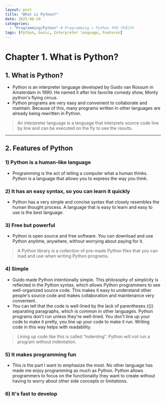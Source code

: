 ```yaml
---
layout: post
title: "What is Python?"
date: 2025-06-24 
categories:
  - "Programming/Python" # Programming > Python 하위 카테고리
tags: [Python, basic, Interpreter language, Features]
---
```

# Chapter 1. What is Python?
## 1. What is Python?
- Python is an interpreter language developed by Guido van Rossum in Amsterdam in 1990. He named it after his favorite comedy show, Monty python's flying circus.     
- Python programs are very easy and convenient to collaborate and maintain. Because of this, many programs written in other languages are already being rewritten in Python.      
> An interpreter language is a language that interprets source code line by line and can be executed on the fly to see the results.  

---
## 2. Features of Python
### 1) Python is a human-like language
- Programming is the act of telling a computer what a human thinks. Python is a language that allows you to express the way you think.     
### 2) It has an easy syntax, so you can learn it quickly
-  Python has a very simple and concise syntax that closely resembles the human thought process. A language that is easy to learn and easy to use is the best language.     
### 3) Free but powerful
- Python is open source and free software. You can download and use Python anytime, anywhere, without worrying about paying for it.     
> A Python library is a collection of pre-made Python files that you can load and use when writing Python programs.
### 4) Simple
- Guido made Python intentionally simple.  This philosophy of simplicity is reflected in the Python syntax, which allows Python programmers to see well-organized source code. This makes it easy to understand other people's source code and makes collaboration and maintenance very convenient.
- You can tell that the code is well-lined by the lack of parentheses ({}) separating paragraphs, which is common in other languages. Python programs don't run unless they're well-lined. You don't line up your code to make it pretty, you line up your code to make it run. Writing code in this way helps with readability.
> Lining up code like this is called “indenting”. Python will not run a program without indentation.
### 5) It makes programming fun
- This is the part I want to emphasize the most. No other language has made me enjoy programming as much as Python. Python allows programmers to focus on the functionality they want to create without having to worry about other side concepts or limitations.
### 6) It's fast to develop
